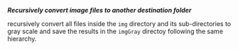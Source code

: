 ***Recursively convert image files to another destination folder***

recursively convert all files inside the `img` directory and its sub-directories to gray scale and save the results in the `imgGray` directoy following the same hierarchy.

